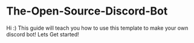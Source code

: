 # The-Open-Source-Discord-Bot
Hi :) This guide will teach you how to use this template to make your own discord bot! Lets Get started!
